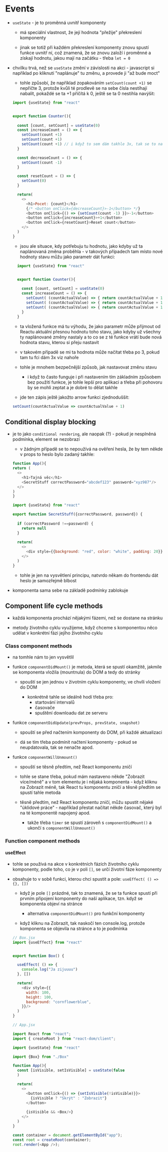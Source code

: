 # Events


* `useState` - je to proměnná uvnitř komponenty
  * má speciální vlastnost, že její hodnota "přežije" překreslení komponenty

  * jinak se totiž při každém překreslení komponenty znovu spustí funkce uvnitř ní, což znamená, že se znovu založí i proměnné a získají hodnotu, jakou mají na začátku - třeba `let = 0`

* chvilku trvá, než se `useState` změní v závislosti na akci - javascript si například po kliknutí "naplánuje" tu změnu, a provede ji "až bude moct"

  * tohle způsobí, že například zopakováním `setCount(count +1)` se nepřičte 3, protože kvůli té prodlevě se na sebe čísla nestíhají nabalit, pokaždé se ta +1 přičítá k 0, ještě se ta 0 nestihla navýšit:

  ```javascript
  import {useState} from "react"


  export function Counter(){
   
    const [count, setCount] = useState(0) 
    const increaseCount = () => {
      setCount(count +1)
      setCount(count +1)
      setCount(count +1) // i když to sem dám takhle 3x, tak se to navýší jen o +1
    }

    const decreaseCount = () => {
      setCount(count -1)
    }

    const resetCount = () => {
      setCount(0)
    }

    return(
      <>
        <h1>Pocet: {count}</h1>
        {/* <button onClick={decreaseCount}>-1</button> */}
        <button onClick={() => {setCount(count -1) }}>-1</button>
        <button onClick={increaseCount}>+1</button>
        <button onClick={resetCount}>Reset count</button>
      </>
    )
  }
  ```

  * jsou ale situace, kdy potřebuju tu hodnotu, jako kdyby už ta naplánovaná změna proběhla - v takových případech tam místo nové hodnoty stavu můžu jako parametr dát funkci:

  ```javascript
    import {useState} from "react"


    export function Counter(){
     
      const [count, setCount] = useState(0) 
      const increaseCount = () => {
        setCount( (countActualValue) => { return countActualValue + 1 } )
        setCount( (countActualValue) => { return countActualValue + 1 } )
        setCount( (countActualValue) => { return countActualValue + 1 } )
      }
    }
  ```
  * ta vložená funkce má tu výhodu, že jako parametr může přijmout od Reactu aktuální přesnou hodnotu toho stavu, jako kdyby už všechny ty naplánované změny nastaly a to co se z té funkce vrátí bude nová hodnota stavu, kterou si přeju nastavit
  * v takovém případě se mi ta hodnota může načítat třeba po 3, pokud tam tu fci dám 3x viz nahoře

  * tohle je mnohem bezpečnější způsob, jak nastavovat změnu stavu
    * i když to často funguje i při nastavením tím základním způsobem bez použití funkce, je tohle lepší pro aplikaci a třeba při pohovoru by se mohli zeptat a je dobré to dělat takhle

  * jde ten zápis ještě jakožto arrow funkci zjednoduššit:

  ```javascript
  setCount(countActualValue => countActualValue + 1)
  ```

## Conditional display blocking

* je to jako `conditional rendering`, ale naopak (?) - pokud je nesplněná podmínka, element se nezobrazí
  * v žádným případě se to nepoužívá na ověření hesla, že by tem někde v props to heslo bylo zadaný takhle:
  
  ```javascript
  function App(){
  return (
    <>
      <h1>Tajná věc</h1>
      <SecretStuff correctPassword="abcdef123" password="xyz987"/>
    </>
  )
  }
  
  import {useState} from "react"

  export function SecretStuff({correctPassword, password}) {
    
    if (correctPassword !==password) {
      return null
    }
    
    return(
      <>
        <div style={{background: "red", color: "white", padding: 20}}> Tohle je děsně velký tajemství!</div>
      </>
    )
  }
  ```
  * tohle je jen na vysvětlení principu, natvrdo někam do frontendu dát heslo je samozřejmě blbost
  
* komponenta sama sebe na základě podmínky zablokuje

## Component life cycle methods

* každá komponenta prochází nějakými fázemi, než se dostane na stránku

* metody životního cyklu využijeme, když chceme s komponentou něco udělat v konkrétní fázi jejího životního cyklu

### Class component methods

* na tomhle nám to jen vysvětlil
* funkce `componentDidMount()` je metoda, která se spustí okamžitě, jakmile se komponenta vložila (mountnula) do DOM a tedy do stránky

  * spouští se jen jednou v životním cyklu komponenty, ve chvíli vložení do DOM

    * konkrétně tahle se ideálně hodí třeba pro:
      * startování intervalů
      * časovače
      * spuštění downloadu dat ze serveru
  
* funkce `componentDidUpdate(prevProps, prevState, snapshot)`
  * spouští se před načtením komponenty do DOM, při každé aktualizaci

  * dá se tím třeba podmínit načtení komponenty - pokud se neupdatovala, tak se nenačte apod.

* funkce `componentWillUnmount()`
  * spouští se těsně předtím, než React komponentu zničí

  * tohle se stane třeba, pokud mám nastaveno někde "Zobrazit více/méně" a v tom elementu je i nějaká komponenta - když kliknu na Zobrazit méně, tak React tu komponentu zničí a těsně předtím se spustí tahle metoda
  * těsně předtím, než React komponentu zničí, můžu spustit nějaké "úklidové práce" - například přestat načítat někde časovač, který byl na té komponentě napojený apod.
    * takže třeba `timer` se spustí zároveň s `componentDidMount()` a ukončí s `componentWillUnmount()`

### Function component methods

#### useEffect

* tohle se používá na akce v konkrétních fázích životního cyklu komponenty, podle toho, co je v poli `[]`, se určí životní fáze komponenty

* obsahuje to v sobě funkci, kterou chci spustit a pole:
    `useEffect( () => {}, [])`

  * když je pole `[]` prázdné, tak to znamená, že se ta funkce spustí při prvním připojení komponenty do naší aplikace, tzn. když se komponenta objeví na stránce
    * alternativa `componentDidMount()` pro funkční komponenty

  * když kliknu na Zobrazit, tak naskočí ten console.log, protože komponenta se objevila na stránce a to je podmínka

  ```javascript
  // Box.jsx
  import {useEffect} from "react"


  export function Box() {

    useEffect( () => {
      console.log("Ja zijuuuu")
    }, [])

    return(
      <div style={{
        width: 100,
        height: 100,
        background: "cornflowerblue",
      }}/>
    )
  }

  // App.jsx

  import React from "react";
  import { createRoot } from "react-dom/client";

  import {useState} from "react"

  import {Box} from "./Box"

  function App(){
    const [isVisible, setIsVisible] = useState(false
    )

    return(
      <>
        <button onClick={() => {setIsVisible(!isVisible)}}>
          {isVisible ? "Skrýt" : "Zobrazit"}
        </button>
        
        {isVisible && <Box/>}
      </>
    )
  }

  const container = document.getElementById("app");
  const root = createRoot(container);
  root.render(<App />);
  ```